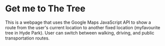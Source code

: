 # Get me to The Tree

This is a webpage that uses the Google Maps JavaScript API to show a route from the user's current location to another fixed location (myfavourite tree in Hyde Park). User can switch between walking, driving, and public transportation routes.
